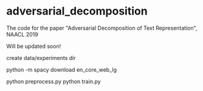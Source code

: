 # adversarial_decomposition
The code for the paper "Adversarial Decomposition of Text Representation", NAACL 2019 

Will be updated soon!


create data/experiments dir

python -m spacy download en_core_web_lg

python preprocess.py
python train.py
